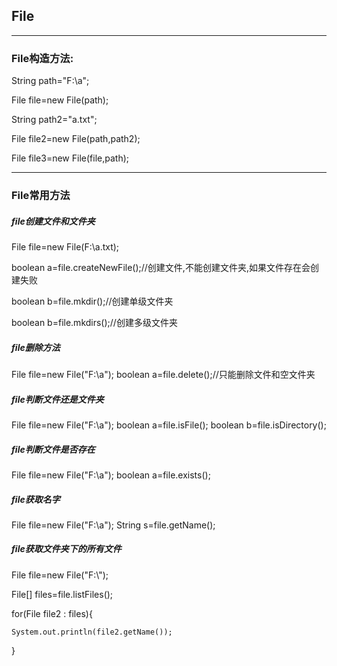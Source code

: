 ## File
---
### File构造方法:

String path="F:\\a";

File file=new File(path);

String path2="a.txt";

File file2=new File(path,path2);

File file3=new File(file,path);

---

### File常用方法

##### file创建文件和文件夹
File file=new File(F:\\a.txt);

boolean a=file.createNewFile();//创建文件,不能创建文件夹,如果文件存在会创建失败

boolean b=file.mkdir();//创建单级文件夹

boolean b=file.mkdirs();//创建多级文件夹

##### file删除方法
File file=new File("F:\\a");
boolean a=file.delete();//只能删除文件和空文件夹

##### file判断文件还是文件夹
File file=new File("F:\\a");
boolean a=file.isFile();
boolean b=file.isDirectory();

##### file判断文件是否存在
File file=new File("F:\\a");
boolean a=file.exists();

##### file获取名字
File file=new File("F:\\a");
String s=file.getName();

##### file获取文件夹下的所有文件
File file=new File("F:\\");

File[] files=file.listFiles();

for(File file2 : files){

    System.out.println(file2.getName());
    
}


